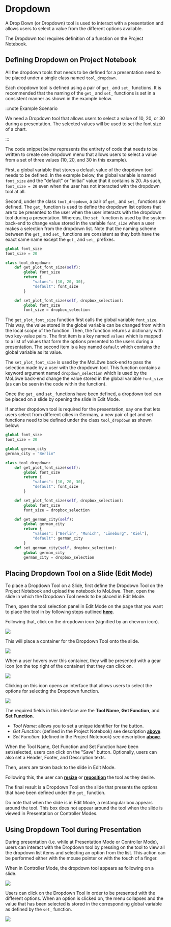 # Dropdown

A Drop Down (or Dropdown) tool is used to interact with a presentation and allows users to select a value from the different options available.

The Dropdown tool requires definition of a function on the Project Notebook.

## **Defining Dropdown on Project Notebook**

All the dropdown tools that needs to be defined for a presentation need to be placed under a single class named `tool_dropdown`.

Each dropdown tool is defined using a pair of `get_` and `set_` functions. It is recommended that the naming of the `get_` and `set_` functions is set in a consistent manner as shown in the example below.

:::note Example Scenario

We need a Dropdown tool that allows users to select a value of 10, 20, or 30 during a presentation. The selected values will be used to set the font size of a chart.

:::

The code snippet below represents the entirety of code that needs to be written to create one dropdown menu that allows users to select a value from a set of three values (10, 20, and 30 in this example).

First, a global variable that stores a default value of the dropdown tool needs to be defined. In the example below, the global variable is named `font_size` and the "default" or "initial" value that it contains is 20. As such, `font_size = 20` even when the user has not interacted with the dropdown tool at all.

Second, under the class `tool_dropdown`, a pair of `get_` and `set_` functions are defined. The `get_` function is used to define the dropdown list options that are to be presented to the user when the user interacts with the dropdown tool during a presentation. Whereas, the `set_` function is used by the system back-end to change value stored in the variable `font_size` when a user makes a selection from the dropdown list. Note that the naming scheme between the `get_` and `set_` functions are consistent as they both have the exact same name except the `get_` and `set_` prefixes.

```python
global font_size
font_size = 20

class tool_dropdown:
    def get_plot_font_size(self):
        global font_size
        return {
            "values": [10, 20, 30],
            "default": font_size
        }

    def set_plot_font_size(self, dropbox_selection):
        global font_size
        font_size = dropbox_selection
```

The `get_plot_font_size` function first calls the global variable `font_size`. This way, the value stored in the global variable can be changed from within the local scope of the function. Then, the function returns a dictionary with two key-value pairs. The first item is a key named `values` which is mapped to a list of values that form the options presented to the users during a presentation. The second item is a key named `default` which contains the global variable as its value.

The `set_plot_font_size` is used by the MoLöwe back-end to pass the selection made by a user with the dropdown tool. This function contains a keyword argument named `dropdown_selection` which is used by the MoLöwe back-end change the value stored in the global variable `font_size` (as can be seen in the code within the function).

Once the `get_` and `set_` functions have been defined, a dropdown tool can be placed on a slide by opening the slide in Edit Mode.

If another dropdown tool is required for the presentation, say one that lets users select from different cities in Germany, a new pair of get and set functions need to be defined under the class `tool_dropdown` as shown below:

```python
global font_size
font_size = 20

global german_city
german_city = "Berlin"

class tool_dropdown:
    def get_plot_font_size(self):
        global font_size
        return {
            "values": [10, 20, 30],
            "default": font_size
        }

    def set_plot_font_size(self, dropbox_selection):
        global font_size
        font_size = dropbox_selection

    def get_german_city(self):
        global german_city
        return {
            "values": ["Berlin", "Munich", "Lüneburg", "Kiel"],
            "default": german_city
        }
    def set_german_city(self, dropbox_selection):
        global german_city
        german_city = dropbox_selection
```

## **Placing Dropdown Tool on a Slide (Edit Mode)**

To place a Dropdown Tool on a Slide, first define the Dropdown Tool on the Project Notebook and upload the notebook to MoLöwe. Then, open the slide in which the Dropdown Tool needs to be placed in Edit Mode.

Then, open the tool selection panel in Edit Mode on the page that you want to place the tool in by following steps outlined [**here**](docs/03-the-interface/05_slides.md#4-editing-slides-edit-mode).

Following that, click on the dropdown icon (signified by an chevron icon).

![](/img/doc/62_dropdown.jpg)

This will place a container for the Dropdown Tool onto the slide.

![](/img/doc/38_tool_field.jpg)

When a user hovers over this container, they will be presented with a gear icon (on the top right of the container) that they can click on.

![](/img/doc/39_hover_tool_container.jpg)

Clicking on this icon opens an interface that allows users to select the options for selecting the Dropdown function.

![](/img/doc/62_dropdown_2.jpg)

The required fields in this interface are the **Tool Name**, **Get Function**, and **Set Function**.

* *Tool Name*: allows you to set a unique identifier for the button.
* *Get Function*: (defined in the Project Notebook) see description [**above**](#defining-dropdown-on-project-notebook).
* *Set Function*: (defined in the Project Notebook) see description [**above**](#defining-dropdown-on-project-notebook).

When the Tool Name, Get Function and Set Function have been set/selected, users can click on the "Save" button. Optionally, users can also set a Header, Footer, and Description texts.

Then, users are taken back to the slide in Edit Mode.

Following this, the user can [**resize**](00_overview.md#resize-a-tool) or [**reposition**](00_overview.md#reposition-a-tool) the tool as they desire.

The final result is a Dropdown Tool on the slide that presents the options that have been defined under the `get_` function.

Do note that when the slide is in Edit Mode, a rectangular box appears around the tool. This box does not appear around the tool when the slide is viewed in Presentation or Controller Modes.

## **Using Dropdown Tool during Presentation**

During presentation (i.e. while at Presentation Mode or Controller Mode), users can interact with the Dropdown tool by pressing on the tool to view all the dropdown list items and selecting an option from the list. This action can be performed either with the mouse pointer or with the touch of a finger.

When in Controller Mode, the dropdown tool appears as following on a slide.

![](/img/doc/62_dropdown_3.jpg)

Users can click on the Dropdown Tool in order to be presented with the different options. When an option is clicked on, the menu collapses and the value that has been selected is stored in the corresponding global variable as defined by the `set_` function.

![](/img/doc/62_dropdown_4.jpg)
